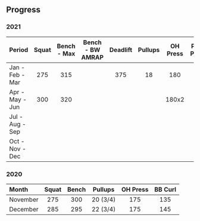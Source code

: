 ## Progress


### 2021

| Period          | Squat        | Bench - Max  | Bench - BW AMRAP | Deadlift     | Pullups      | OH Press     | Push Press   | BB Curl      |
| :-------------- | :----------: | :----------: | :--------------: | :----------: | :----------: | :----------: | :----------: | :----------: |
| Jan - Feb - Mar | 275          | 315          |                  | 375          | 18           | 180          |              | 155          |
| Apr - May - Jun | 300          | 320          |                  |              |              | 180x2        |              |              |
| Jul - Aug - Sep |              |              |                  |              |              |              |              |              |
| Oct - Nov - Dec |              |              |                  |              |              |              |              |              |



### 2020

| Month      | Squat        | Bench        | Pullups      | OH Press     | BB Curl      |
| :--------- | :----------: | :----------: | :----------: | :----------: | :----------: |
| November   | 275          | 300          | 20 (3/4)     | 175          | 135          |
| December   | 285          | 295          | 22 (3/4)     | 175          | 145          |